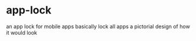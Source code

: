 # app-lock
an app lock for mobile apps
basically lock all apps
a pictorial design of how it would look
